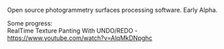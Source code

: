 Open source photogrammetry surfaces processing software. Early Alpha.
  
Some progress:  
RealTime Texture Panting With UNDO/REDO - https://www.youtube.com/watch?v=AlqMkDNpghc
